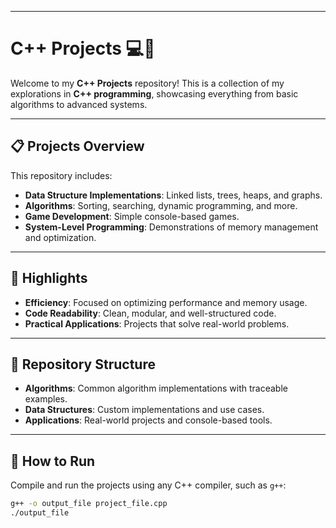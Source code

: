 
---

# C++ Projects 💻🔧

Welcome to my **C++ Projects** repository! This is a collection of my explorations in **C++ programming**, showcasing everything from basic algorithms to advanced systems.

---

## 📋 Projects Overview  
This repository includes:  
- **Data Structure Implementations**: Linked lists, trees, heaps, and graphs.  
- **Algorithms**: Sorting, searching, dynamic programming, and more.  
- **Game Development**: Simple console-based games.  
- **System-Level Programming**: Demonstrations of memory management and optimization.  

---

## 🌟 Highlights  
- **Efficiency**: Focused on optimizing performance and memory usage.  
- **Code Readability**: Clean, modular, and well-structured code.  
- **Practical Applications**: Projects that solve real-world problems.  

---

## 📂 Repository Structure  
- **Algorithms**: Common algorithm implementations with traceable examples.  
- **Data Structures**: Custom implementations and use cases.  
- **Applications**: Real-world projects and console-based tools.  

---

## 🚀 How to Run  
Compile and run the projects using any C++ compiler, such as `g++`:  
```bash
g++ -o output_file project_file.cpp  
./output_file  
